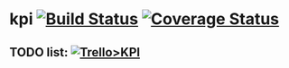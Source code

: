 # kpi [![Build Status](https://travis-ci.org/ILkrAzy/kpi.svg?branch=master)](https://travis-ci.org/ILkrAzy/kpi) [![Coverage Status](https://coveralls.io/repos/github/ILkrAzy/kpi/badge.svg?branch=master)](https://coveralls.io/github/ILkrAzy/kpi?branch=master)

## TODO list: [![Trello>KPI](https://a.trellocdn.com/images/ios/8de2074e8a785dd5d498f8f956267478/apple-touch-icon-precomposed.png)](https://trello.com/b/EYzWFKdG/kpi)

